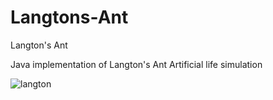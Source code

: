 # Langtons-Ant
Langton's Ant

Java implementation of Langton's Ant Artificial life simulation



![langton](https://user-images.githubusercontent.com/62959991/175792989-2cbcc590-5942-4d00-b696-98eb392a35b0.png)
